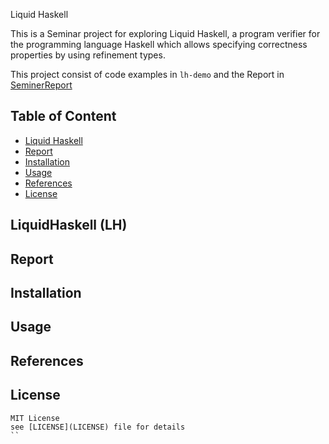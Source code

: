 Liquid Haskell

This is a Seminar project for exploring Liquid Haskell, a program verifier for the programming language Haskell which allows specifying correctness properties by using refinement types.

This project consist of code examples in `lh-demo` and the Report in [SeminerReport](SeminarReport/main.pdf) 

## Table of Content
- [Liquid Haskell](#liquidhaskell-lh)
- [Report](#report)
- [Installation](#installation)
- [Usage](#usage)
- [References](#references)
- [License](#license)
## LiquidHaskell (LH)

## Report

## Installation
## Usage
## References
## License
```
MIT License
see [LICENSE](LICENSE) file for details 
``
```
```
